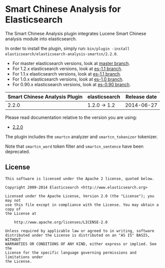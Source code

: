 Smart Chinese Analysis for Elasticsearch
==================================

The Smart Chinese Analysis plugin integrates Lucene Smart Chinese analysis module into elasticsearch.

In order to install the plugin, simply run: `bin/plugin -install elasticsearch/elasticsearch-analysis-smartcn/2.2.0`.

* For master elasticsearch versions, look at [master branch](https://github.com/elasticsearch/elasticsearch-analysis-smartcn/tree/master).
* For 1.2.x elasticsearch versions, look at [es-1.1 branch](https://github.com/elasticsearch/elasticsearch-analysis-smartcn/tree/es-1.2).
* For 1.1.x elasticsearch versions, look at [es-1.1 branch](https://github.com/elasticsearch/elasticsearch-analysis-smartcn/tree/es-1.1).
* For 1.0.x elasticsearch versions, look at [es-1.0 branch](https://github.com/elasticsearch/elasticsearch-analysis-smartcn/tree/es-1.0).
* For 0.90.x elasticsearch versions, look at [es-0.90 branch](https://github.com/elasticsearch/elasticsearch-analysis-smartcn/tree/es-0.90).

| Smart Chinese Analysis Plugin |    elasticsearch    | Release date |
|-------------------------------|---------------------|:------------:|
| 2.2.0                         | 1.2.0 -> 1.2        |  2014-06-27  |

Please read documentation relative to the version you are using:

* [2.2.0](https://github.com/elasticsearch/elasticsearch-analysis-smartcn/blob/v2.2.0/README.md)

The plugin includes the `smartcn` analyzer and `smartcn_tokenizer` tokenizer.

 Note that `smartcn_word` token filter and `smartcn_sentence` have been deprecated.

License
-------

    This software is licensed under the Apache 2 license, quoted below.

    Copyright 2009-2014 Elasticsearch <http://www.elasticsearch.org>

    Licensed under the Apache License, Version 2.0 (the "License"); you may not
    use this file except in compliance with the License. You may obtain a copy of
    the License at

        http://www.apache.org/licenses/LICENSE-2.0

    Unless required by applicable law or agreed to in writing, software
    distributed under the License is distributed on an "AS IS" BASIS, WITHOUT
    WARRANTIES OR CONDITIONS OF ANY KIND, either express or implied. See the
    License for the specific language governing permissions and limitations under
    the License.
